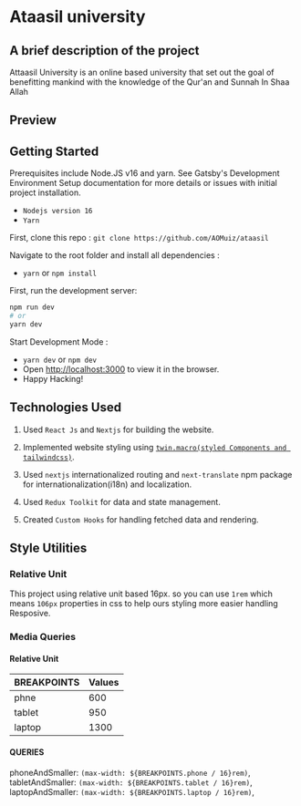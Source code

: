 # Ataasil university

## A brief description of the project

Attaasil University is an online based university that set out the goal of benefitting mankind with the knowledge of the Qur'an and Sunnah In Shaa Allah

## Preview

## Getting Started

Prerequisites include Node.JS v16 and yarn. See Gatsby's Development Environment Setup documentation for more details or issues with initial project installation.

- `Nodejs version 16`
- `Yarn`

First, clone this repo :
`git clone https://github.com/AOMuiz/ataasil`

Navigate to the root folder and install all dependencies :

- `yarn` or `npm install`

First, run the development server:

```bash
npm run dev
# or
yarn dev
```

Start Development Mode :

- `yarn dev` or `npm dev`
- Open [http://localhost:3000](http://localhost:3000) to view it in the browser.
- Happy Hacking!

## Technologies Used

1. Used `React Js` and `Nextjs` for building the website.

2. Implemented website styling using [`twin.macro(styled Components and tailwindcss)`]([https://github.com/ben-rogerson/twin.examples/tree/832a3b5c2fc1c83dad90859f6f5129506e686db8/next-styled-components).

3. Used `nextjs` internationalized routing and `next-translate` npm package for internationalization(i18n) and localization.

4. Used `Redux Toolkit` for data and state management.

5. Created `Custom Hooks` for handling fetched data and rendering.

## Style Utilities

### Relative Unit

This project using relative unit based 16px. so you can use `1rem` which means `106px` properties in css to help ours styling more easier handling Resposive.

### Media Queries

#### Relative Unit

| BREAKPOINTS | Values |
| ----------- | ------ |
| phne        | 600    |
| tablet      | 950    |
| laptop      | 1300   |

#### QUERIES

phoneAndSmaller: `(max-width: ${BREAKPOINTS.phone / 16}rem)`,
tabletAndSmaller: `(max-width: ${BREAKPOINTS.tablet / 16}rem)`,
laptopAndSmaller: `(max-width: ${BREAKPOINTS.laptop / 16}rem)`,
